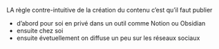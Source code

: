 
LA règle contre-intuitive de la création du contenu c’est qu’il faut publier

- d’abord pour soi en privé dans un outil comme Notion ou Obsidian
- ensuite chez soi
- ensuite évetuellement on diffuse un peu sur les réseaux sociaux
